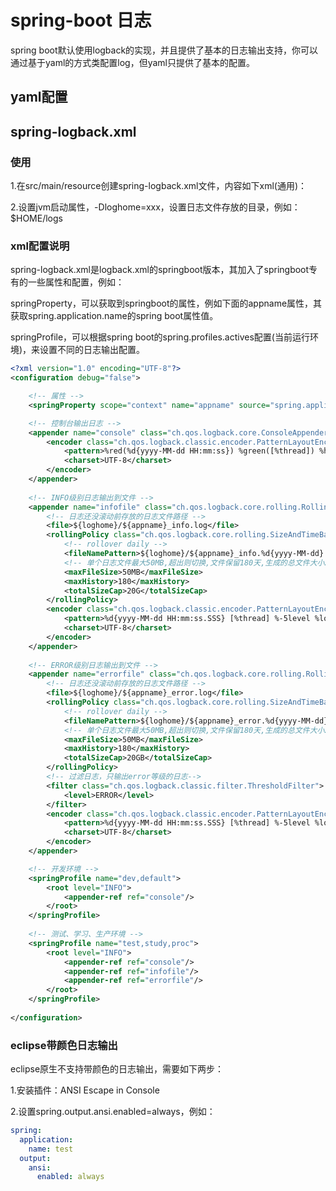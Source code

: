# spring-boot 日志

spring boot默认使用logback的实现，并且提供了基本的日志输出支持，你可以通过基于yaml的方式类配置log，但yaml只提供了基本的配置。

## yaml配置



## spring-logback.xml

### 使用

1.在src/main/resource创建spring-logback.xml文件，内容如下xml(通用)：

2.设置jvm启动属性，-Dloghome=xxx，设置日志文件存放的目录，例如：$HOME/logs

### xml配置说明

spring-logback.xml是logback.xml的springboot版本，其加入了springboot专有的一些属性和配置，例如：

springProperty，可以获取到springboot的属性，例如下面的appname属性，其获取spring.application.name的spring boot属性值。

springProfile，可以根据spring boot的spring.profiles.actives配置(当前运行环境)，来设置不同的日志输出配置。

```xml
<?xml version="1.0" encoding="UTF-8"?>
<configuration debug="false">

	<!-- 属性 -->
	<springProperty scope="context" name="appname" source="spring.application.name" defaultValue="app"/>

	<!-- 控制台输出日志 -->
	<appender name="console" class="ch.qos.logback.core.ConsoleAppender">
		<encoder class="ch.qos.logback.classic.encoder.PatternLayoutEncoder">
			<pattern>%red(%d{yyyy-MM-dd HH:mm:ss}) %green([%thread]) %highlight(%-5level) %boldMagenta(%logger) - %cyan(%msg%n)</pattern>
			<charset>UTF-8</charset>
		</encoder>
	</appender>
	
	<!-- INFO级别日志输出到文件 -->
	<appender name="infofile" class="ch.qos.logback.core.rolling.RollingFileAppender">
        <!-- 日志还没滚动前存放的日志文件路径 -->
		<file>${loghome}/${appname}_info.log</file>
		<rollingPolicy class="ch.qos.logback.core.rolling.SizeAndTimeBasedRollingPolicy">
			<!-- rollover daily -->
			<fileNamePattern>${loghome}/${appname}_info.%d{yyyy-MM-dd}.%i.log</fileNamePattern>
			<!-- 单个日志文件最大50MB,超出则切换,文件保留180天,生成的总文件大小20G(超出后最旧的文件会被删除)-->
			<maxFileSize>50MB</maxFileSize>
			<maxHistory>180</maxHistory>
			<totalSizeCap>20G</totalSizeCap>
		</rollingPolicy>
		<encoder class="ch.qos.logback.classic.encoder.PatternLayoutEncoder">
			<pattern>%d{yyyy-MM-dd HH:mm:ss.SSS} [%thread] %-5level %logger{50} -%msg%n</pattern>
			<charset>UTF-8</charset>
		</encoder>
	</appender>
	
	<!-- ERROR级别日志输出到文件 -->
	<appender name="errorfile" class="ch.qos.logback.core.rolling.RollingFileAppender">
        <!-- 日志还没滚动前存放的日志文件路径 -->
		<file>${loghome}/${appname}_error.log</file>
		<rollingPolicy class="ch.qos.logback.core.rolling.SizeAndTimeBasedRollingPolicy">
			<!-- rollover daily -->
			<fileNamePattern>${loghome}/${appname}_error.%d{yyyy-MM-dd}.%i.log</fileNamePattern>
			<!-- 单个日志文件最大50MB,超出则切换,文件保留180天,生成的总文件大小20G(超出后最旧的文件会被删除)-->
			<maxFileSize>50MB</maxFileSize>
			<maxHistory>180</maxHistory>
			<totalSizeCap>20GB</totalSizeCap>
		</rollingPolicy>
        <!-- 过滤日志，只输出error等级的日志-->
        <filter class="ch.qos.logback.classic.filter.ThresholdFilter">
            <level>ERROR</level>
        </filter>
		<encoder class="ch.qos.logback.classic.encoder.PatternLayoutEncoder">
			<pattern>%d{yyyy-MM-dd HH:mm:ss.SSS} [%thread] %-5level %logger{50} -%msg%n</pattern>
			<charset>UTF-8</charset>
		</encoder>
	</appender>

	<!-- 开发环境 -->
	<springProfile name="dev,default">
		<root level="INFO">
			<appender-ref ref="console"/>
		</root>	
	</springProfile>
	
	<!-- 测试、学习、生产环境 -->	
	<springProfile name="test,study,proc">
		<root level="INFO">
			<appender-ref ref="console"/>
			<appender-ref ref="infofile"/>
			<appender-ref ref="errorfile"/>
		</root>
	</springProfile>
	
</configuration>
```

### eclipse带颜色日志输出

eclipse原生不支持带颜色的日志输出，需要如下两步：

1.安装插件：ANSI Escape in Console

2.设置spring.output.ansi.enabled=always，例如：

```yaml
spring:
  application:
    name: test
  output:
    ansi:
      enabled: always
```

